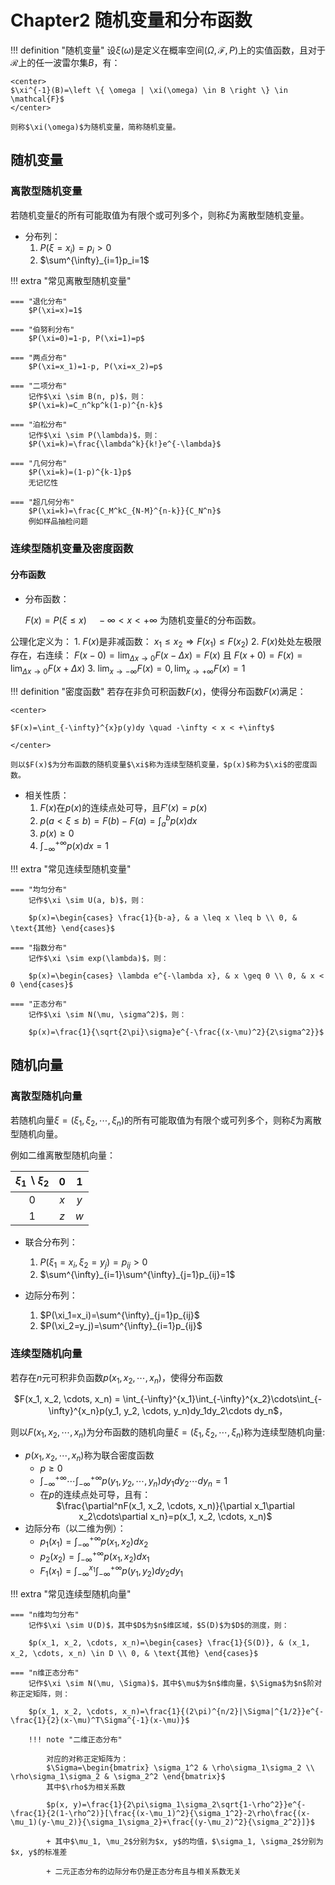 # Chapter2 随机变量和分布函数

!!! definition "随机变量"
    设$\xi(\omega)$是定义在概率空间$(\Omega, \mathcal{F}, P)$上的实值函数，且对于$\mathcal{R}$上的任一波雷尔集$B$，有：
    
    <center>
    $\xi^{-1}(B)=\left \{ \omega | \xi(\omega) \in B \right \} \in \mathcal{F}$
    </center>

    则称$\xi(\omega)$为随机变量，简称随机变量。

## 随机变量

### 离散型随机变量
若随机变量$\xi$的所有可能取值为有限个或可列多个，则称$\xi$为离散型随机变量。

+ 分布列：
    1. $P(\xi=x_i)=p_i > 0$
    2. $\sum^{\infty}_{i=1}p_i=1$

!!! extra "常见离散型随机变量"
    
    === "退化分布"
        $P(\xi=x)=1$
    
    === "伯努利分布"
        $P(\xi=0)=1-p, P(\xi=1)=p$
    
    === "两点分布"
        $P(\xi=x_1)=1-p, P(\xi=x_2)=p$

    === "二项分布"
        记作$\xi \sim B(n, p)$，则：
        $P(\xi=k)=C_n^kp^k(1-p)^{n-k}$
    
    === "泊松分布"
        记作$\xi \sim P(\lambda)$，则：
        $P(\xi=k)=\frac{\lambda^k}{k!}e^{-\lambda}$

    === "几何分布"
        $P(\xi=k)=(1-p)^{k-1}p$
        无记忆性

    === "超几何分布"
        $P(\xi=k)=\frac{C_M^kC_{N-M}^{n-k}}{C_N^n}$
        例如样品抽检问题


### 连续型随机变量及密度函数

#### 分布函数
+ 分布函数：

    $F(x)=P(\xi \leq x) \quad -\infty < x < +\infty$ 为随机变量$\xi$的分布函数。

公理化定义为：
    1. $F(x)$是非减函数： $x_1 \leq x_2 \Rightarrow F(x_1) \leq F(x_2)$
    2. $F(x)$处处左极限存在，右连续：
        $F(x-0)=\lim_{\Delta x \to 0}F(x-\Delta x)=F(x)$ 且 $F(x+0)=F(x) = \lim_{\Delta x \to 0}F(x+\Delta x)$
    3. $\lim_{x \to -\infty}F(x)=0, \lim_{x \to +\infty}F(x)=1$


!!! definition "密度函数" 
    若存在非负可积函数$F(x)$，使得分布函数$F(x)$满足：
    
    <center>

    $F(x)=\int_{-\infty}^{x}p(y)dy \quad -\infty < x < +\infty$

    </center>

    则以$F(x)$为分布函数的随机变量$\xi$称为连续型随机变量，$p(x)$称为$\xi$的密度函数。

+ 相关性质：
    1. $F(x)$在$p(x)$的连续点处可导，且$F'(x)=p(x)$
    2. $p(a < \xi \leq b)=F(b)-F(a)=\int_{a}^{b}p(x)dx$
    3. $p(x) \geq 0$
    4. $\int_{-\infty}^{+\infty}p(x)dx=1$

!!! extra "常见连续型随机变量"

    === "均匀分布"
        记作$\xi \sim U(a, b)$，则：
        
        $p(x)=\begin{cases} \frac{1}{b-a}, & a \leq x \leq b \\ 0, & \text{其他} \end{cases}$
    
    === "指数分布"
        记作$\xi \sim exp(\lambda)$，则：

        $p(x)=\begin{cases} \lambda e^{-\lambda x}, & x \geq 0 \\ 0, & x < 0 \end{cases}$
    
    === "正态分布"
        记作$\xi \sim N(\mu, \sigma^2)$，则：

        $p(x)=\frac{1}{\sqrt{2\pi}\sigma}e^{-\frac{(x-\mu)^2}{2\sigma^2}}$

## 随机向量

### 离散型随机向量
若随机向量$\xi=(\xi_1, \xi_2, \cdots, \xi_n)$的所有可能取值为有限个或可列多个，则称$\xi$为离散型随机向量。

例如二维离散型随机向量：

| $\xi_1 \backslash \xi_2$ | 0 | 1 | 
| :---: | :---: | :---: |
|   0   | $x$ | $y$ |
|   1   | $z$ | $w$ |

+ 联合分布列：
    1. $P(\xi_1=x_i, \xi_2=y_j)=p_{ij} > 0$
    2. $\sum^{\infty}_{i=1}\sum^{\infty}_{j=1}p_{ij}=1$

+ 边际分布列：
    1. $P(\xi_1=x_i)=\sum^{\infty}_{j=1}p_{ij}$
    2. $P(\xi_2=y_j)=\sum^{\infty}_{i=1}p_{ij}$

### 连续型随机向量
若存在$n$元可积非负函数$p(x_1, x_2, \cdots, x_n)$，使得分布函数
<center>
$F(x_1, x_2, \cdots, x_n) = \int_{-\infty}^{x_1}\int_{-\infty}^{x_2}\cdots\int_{-\infty}^{x_n}p(y_1, y_2, \cdots, y_n)dy_1dy_2\cdots dy_n$，
</center>

则以$F(x_1, x_2, \cdots, x_n)$为分布函数的随机向量$\xi=(\xi_1, \xi_2, \cdots, \xi_n)$称为连续型随机向量:

+ $p(x_1, x_2, \cdots, x_n)$称为联合密度函数
    + $p \geq 0$
    + $\int_{-\infty}^{+\infty}\cdots\int_{-\infty}^{+\infty}p(y_1, y_2, \cdots, y_n)dy_1dy_2\cdots dy_n=1$
    + 在$p$的连续点处可导，且有：
    <center>
    $\frac{\partial^nF(x_1, x_2, \cdots, x_n)}{\partial x_1\partial x_2\cdots\partial x_n}=p(x_1, x_2, \cdots, x_n)$
    </center>
+ 边际分布（以二维为例）：
    + $p_1(x_1)=\int_{-\infty}^{+\infty}p(x_1, x_2)dx_2$
    + $p_2(x_2)=\int_{-\infty}^{+\infty}p(x_1, x_2)dx_1$
    + $F_1(x_1)=\int_{-\infty}^{x_1}\int_{-\infty}^{+\infty}p(y_1, y_2)dy_2dy_1$

!!! extra "常见连续型随机向量"

    === "n维均匀分布"
        记作$\xi \sim U(D)$，其中$D$为$n$维区域，$S(D)$为$D$的测度，则：
        
        $p(x_1, x_2, \cdots, x_n)=\begin{cases} \frac{1}{S(D)}, & (x_1, x_2, \cdots, x_n) \in D \\ 0, & \text{其他} \end{cases}$
    
    === "n维正态分布"
        记作$\xi \sim N(\mu, \Sigma)$，其中$\mu$为$n$维向量，$\Sigma$为$n$阶对称正定矩阵，则：

        $p(x_1, x_2, \cdots, x_n)=\frac{1}{(2\pi)^{n/2}|\Sigma|^{1/2}}e^{-\frac{1}{2}(x-\mu)^T\Sigma^{-1}(x-\mu)}$

        !!! note "二维正态分布"

            对应的对称正定矩阵为：
            $\Sigma=\begin{bmatrix} \sigma_1^2 & \rho\sigma_1\sigma_2 \\ \rho\sigma_1\sigma_2 & \sigma_2^2 \end{bmatrix}$
            其中$\rho$为相关系数

            $p(x, y)=\frac{1}{2\pi\sigma_1\sigma_2\sqrt{1-\rho^2}}e^{-\frac{1}{2(1-\rho^2)}[\frac{(x-\mu_1)^2}{\sigma_1^2}-2\rho\frac{(x-\mu_1)(y-\mu_2)}{\sigma_1\sigma_2}+\frac{(y-\mu_2)^2}{\sigma_2^2}]}$

            + 其中$\mu_1, \mu_2$分别为$x, y$的均值，$\sigma_1, \sigma_2$分别为$x, y$的标准差

            + 二元正态分布的边际分布仍是正态分布且与相关系数无关